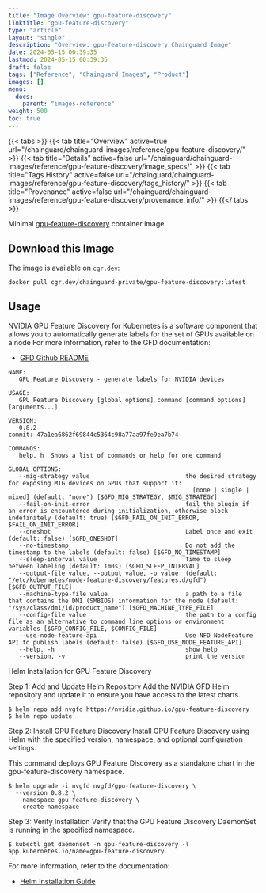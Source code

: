 ```yaml
---
title: "Image Overview: gpu-feature-discovery"
linktitle: "gpu-feature-discovery"
type: "article"
layout: "single"
description: "Overview: gpu-feature-discovery Chainguard Image"
date: 2024-05-15 00:39:35
lastmod: 2024-05-15 00:39:35
draft: false
tags: ["Reference", "Chainguard Images", "Product"]
images: []
menu: 
  docs: 
    parent: "images-reference"
weight: 500
toc: true
---
```


{{< tabs >}}
{{< tab title="Overview" active=true url="/chainguard/chainguard-images/reference/gpu-feature-discovery/" >}}
{{< tab title="Details" active=false url="/chainguard/chainguard-images/reference/gpu-feature-discovery/image_specs/" >}}
{{< tab title="Tags History" active=false url="/chainguard/chainguard-images/reference/gpu-feature-discovery/tags_history/" >}}
{{< tab title="Provenance" active=false url="/chainguard/chainguard-images/reference/gpu-feature-discovery/provenance_info/" >}}
{{</ tabs >}}



<!--overview:start-->
Minimal [gpu-feature-discovery](https://github.com/NVIDIA/gpu-feature-discovery) container image.
<!--overview:end-->

## Download this Image

The image is available on `cgr.dev`:

```
docker pull cgr.dev/chainguard-private/gpu-feature-discovery:latest
```


<!--body:start-->
## Usage

NVIDIA GPU Feature Discovery for Kubernetes is a software component that allows you to automatically generate labels for the set of GPUs available on a node
For more information, refer to the GFD documentation:
- [GFD Github README](https://github.com/NVIDIA/gpu-feature-discovery/blob/main/README.md#installing-via-helm-install)

```shell
NAME:
   GPU Feature Discovery - generate labels for NVIDIA devices

USAGE:
   GPU Feature Discovery [global options] command [command options] [arguments...]

VERSION:
   0.8.2
commit: 47a1ea6862f69844c5364c98a77aa97fe9ea7b74

COMMANDS:
   help, h  Shows a list of commands or help for one command

GLOBAL OPTIONS:
   --mig-strategy value                           the desired strategy for exposing MIG devices on GPUs that support it:
                                                    [none | single | mixed] (default: "none") [$GFD_MIG_STRATEGY, $MIG_STRATEGY]
   --fail-on-init-error                           fail the plugin if an error is encountered during initialization, otherwise block indefinitely (default: true) [$GFD_FAIL_ON_INIT_ERROR, $FAIL_ON_INIT_ERROR]
   --oneshot                                      Label once and exit (default: false) [$GFD_ONESHOT]
   --no-timestamp                                 Do not add the timestamp to the labels (default: false) [$GFD_NO_TIMESTAMP]
   --sleep-interval value                         Time to sleep between labeling (default: 1m0s) [$GFD_SLEEP_INTERVAL]
   --output-file value, --output value, -o value  (default: "/etc/kubernetes/node-feature-discovery/features.d/gfd") [$GFD_OUTPUT_FILE]
   --machine-type-file value                      a path to a file that contains the DMI (SMBIOS) information for the node (default: "/sys/class/dmi/id/product_name") [$GFD_MACHINE_TYPE_FILE]
   --config-file value                            the path to a config file as an alternative to command line options or environment variables [$GFD_CONFIG_FILE, $CONFIG_FILE]
   --use-node-feature-api                         Use NFD NodeFeature API to publish labels (default: false) [$GFD_USE_NODE_FEATURE_API]
   --help, -h                                     show help
   --version, -v                                  print the version
```

Helm Installation for GPU Feature Discovery

Step 1: Add and Update Helm Repository
Add the NVIDIA GFD Helm repository and update it to ensure you have access to the latest charts.

```shell
$ helm repo add nvgfd https://nvidia.github.io/gpu-feature-discovery
$ helm repo update
```

Step 2: Install GPU Feature Discovery
Install GPU Feature Discovery using Helm with the specified version, namespace, and optional configuration settings.

This command deploys GPU Feature Discovery as a standalone chart in the gpu-feature-discovery namespace.
```shell
$ helm upgrade -i nvgfd nvgfd/gpu-feature-discovery \
  --version 0.8.2 \
  --namespace gpu-feature-discovery \
  --create-namespace
```

Step 3: Verify Installation
Verify that the GPU Feature Discovery DaemonSet is running in the specified namespace.

```shell
$ kubectl get daemonset -n gpu-feature-discovery -l app.kubernetes.io/name=gpu-feature-discovery
```
For more information, refer to the documentation:
- [Helm Installation Guide](https://github.com/NVIDIA/gpu-feature-discovery/blob/main/README.md#installing-via-helm-install)
<!--body:end-->


